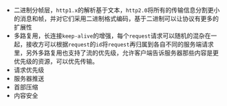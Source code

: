 - 二进制分帧层，`http1.x`的解析基于文本，`http2.0`将所有的传输信息分割更小的消息和帧，并对它们采用二进制格式编码，基于二进制可以让协议有更多的扩展性
- 多路复用，长连接`keep-alive`的增强，每个`request`请求可以随机的混杂在一起，接收方可以根据`request`的`id`将`request`再归属到各自不同的服务端请求里，另外多路复用也支持了流的优先级，允许客户端告诉服务器那些内容是更优先级的资源，可以优先传输。
- 请求优先级
- 服务器推送
- 首部压缩
- 内容安全